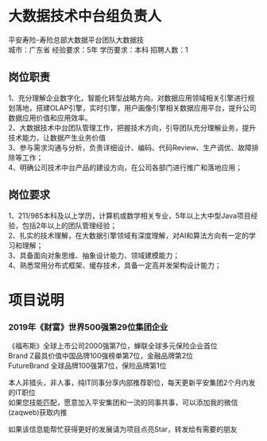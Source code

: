 # 大数据技术中台组负责人
平安寿险-寿险总部大数据平台团队大数据技  
城市：广东省 经验要求：5年 学历要求：本科  招聘人数：1

## 岗位职责
1、充分理解企业数字化，智能化转型战略方向，对数据应用领域相关引擎进行规划落地，搭建OLAP引擎，实时引擎，用户画像引擎相关数据应用平台，提升公司数据应用价值和应用效率。   
2、大数据技术中台团队管理工作，把握技术方向，引导团队充分理解业务，提升技术能力，让数据产生业务价值   
3、参与需求沟通与分析，负责详细设计、编码、代码Review、生产调优、故障排除等工作；   
4、明确公司技术中台产品的建设方向，在公司各部门进行推广和落地应用；

## 岗位要求
1、211/985本科及以上学历，计算机或数学相关专业，5年以上大中型Java项目经验，包括2年以上的团队管理经验；   
2、扎实的技术理解，在大数据引擎领域有深度理解，对AI和算法方向有一定的学习和理解；   
3、具备面向对象思维、抽象设计能力、领域建模能力；   
4、熟悉常用分布式框架、缓存技术，具备一定高并发架构设计能力；

# 项目说明

### 2019年《财富》世界500强第29位集团企业
《福布斯》全球上市公司2000强第7位，蝉联全球多元保险企业首位  
Brand Z最具价值中国品牌100强榜单第7位，金融品牌第2位  
FutureBrand 全球品牌100强第7位，保险品牌第1位

本人非猎头，非人事，纯IT同事分享内部推荐职位，每天更新平安集团2个月内发的IT职位  
如果您技能匹配，愿意加入平安集团和一流的同事共事，可以添加我的微信(zaqweb)获取内推 

如果该信息能帮忙获得更好的发展请为项目点亮Star，转发给有需要的朋友




